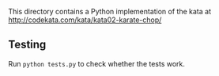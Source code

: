 This directory contains a Python implementation of the kata at http://codekata.com/kata/kata02-karate-chop/

## Testing
Run `python tests.py` to check whether the tests work.

